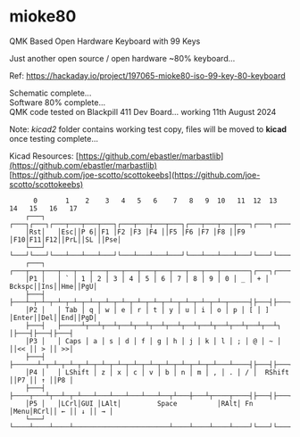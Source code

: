 # mioke80
QMK Based Open Hardware Keyboard with 99 Keys

Just another open source / open hardware ~80% keyboard...

Ref: https://hackaday.io/project/197065-mioke80-iso-99-key-80-keyboard

Schematic complete...  
Software 80% complete...  
QMK code tested on Blackpill 411 Dev Board... working 11th August 2024  

Note: *kicad2* folder contains working test copy, files will be moved to **kicad** once testing complete...  

Kicad Resources:
[https://github.com/ebastler/marbastlib](https://github.com/ebastler/marbastlib)  
[https://github.com/joe-scotto/scottokeebs](https://github.com/joe-scotto/scottokeebs)

```
      0       1    2    3   4   5   6    7   8   9  10   11  12  13  14   15   16   17
    ┌───┐   ┌───┐┌───┐┌───┬───┬───┬───┐┌───┬───┬───┬───┐┌───┬───┬───┬───┐┌───┐┌───┐┌───┐
    │Rst│   │Esc││P 6││F1 │F2 │F3 │F4 ││F5 │F6 │F7 │F8 ││F9 │F10│F11│F12││PrL││SL ││Pse│
    └───┘   └───┘└───┘└───┴───┴───┴───┘└───┴───┴───┴───┘└───┴───┴───┴───┘└───┘└───┘└───┘
    ┌───┐   ┌───┬───┬───┬───┬───┬───┬───┬───┬───┬───┬───┬───┬───┬───────┐┌───┐┌───┐┌───┐
    │P1 │   │ ` │ 1 │ 2 │ 3 │ 4 │ 5 │ 6 │ 7 │ 8 │ 9 │ 0 │ _ │ + │ Bckspc││Ins││Hme││PgU│
    ├───┤   ├───┴─┬─┴─┬─┴─┬─┴─┬─┴─┬─┴─┬─┴─┬─┴─┬─┴─┬─┴─┬─┴─┬─┴─┬─┴─┬─────┤├───┤├───┤├───┤
    │P2 │   │ Tab │ q │ w │ e │ r │ t │ y │ u │ i │ o │ p │ [ │ ] │Enter││Del││End││PgD│
    ├───┤   ├─────┴┬──┴┬──┴┬──┴┬──┴┬──┴┬──┴┬──┴┬──┴┬──┴┬──┴┬──┴┬──┴┐    │├───┤├───┤├───┤
    │P3 │   │ Caps │ a │ s │ d │ f │ g │ h │ j │ k │ l │ ; │ @ │ ~ │    ││<< ││ > ││ >>│
    ├───┤   ├──────┴─┬─┴─┬─┴─┬─┴─┬─┴─┬─┴─┬─┴─┬─┴─┬─┴─┬─┴─┬─┴─┬─┴───┴────┤├───┤├───┤├───┤
    │P4 │   │ LShift │ z │ x │ c │ v │ b │ n │ m │ , │ . │ / │  RShift  ││P7 ││ ↑ ││P8 │
    ├───┤   ├────┬───┴┬──┴─┬─┴───┴───┴───┴───┴───┴──┬┴───┼───┴┬────┬────┤├───┤├───┤├───┤
    │P5 │   │LCrl│GUI │LAlt│         Space          │RAlt│ Fn │Menu│RCrl││ ← ││ ↓ ││ → │
    └───┘   └────┴────┴────┴────────────────────────┴────┴────┴────┴────┘└───┘└───┘└───┘
```
